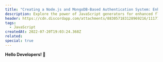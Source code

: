 ```yaml
---
title: "Creating a Node.js and MongoDB-Based Authentication System: Enhancing Security and Scalability"
description: Explore the power of JavaScript generators for enhanced flow control and iteration, offering precise control and efficient code execution...
header: https://cdn.discordapp.com/attachments/883057183128969216/1117724704099270656/u27Rrbs9Dwc.jpg
tags:
  - JavaScript
createdAt: 2022-07-20T19:03:24.368Z
related:
special: true
---
```


**Hello Developers! 👋**